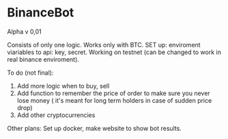 # BinanceBot
Alpha v 0,01

Consists of only one logic. Works only with BTC. 
SET up: enviroment viariables to api: key, secret. Working on testnet (can be changed to work in real binance enviroment).

To do (not final):
1. Add more logic when to buy, sell
2. Add function to remember the price of order to make sure you never lose money ( it's meant for long term holders in case of sudden price drop)
3. Add other cryptocurrencies

Other plans:
Set up docker, make website to show bot results.


